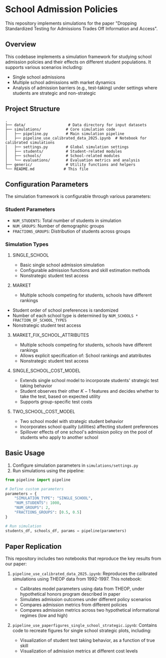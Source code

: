 # School Admission Policies 

This repository implements simulations for the paper "Dropping Standardized Testing for Admissions Trades Off Information and Access". 

## Overview

This codebase implements a simulation framework for studying school admission policies and their effects on different student populations. It supports various scenarios including:
- Single school admissions
- Multiple school admissions with market dynamics
- Analysis of admission barriers (e.g., test-taking) under settings where students are strategic and non-strategic

## Project Structure

```
.
├── data/                   # Data directory for input datasets
├── simulations/           # Core simulation code
│   ├── pipeline.py        # Main simulation pipeline
│   ├── pipeline_use_calibrated_data_2025.ipynb  # Notebook for calibrated simulations
│   ├── settings.py        # Global simulation settings
│   ├── students/          # Student-related modules
│   ├── schools/           # School-related modules
│   └── evaluations/       # Evaluation metrics and analysis
├── generic/               # Utility functions and helpers
└── README.md             # This file
```

## Configuration Parameters

The simulation framework is configurable through various parameters:

### Student Parameters
- `NUM_STUDENTS`: Total number of students in simulation
- `NUM_GROUPS`: Number of demographic groups
- `FRACTIONS_GROUPS`: Distribution of students across groups

### Simulation Types

1. SINGLE_SCHOOL
   - Basic single school admission simulation
   - Configurable admission functions and skill estimation methods
   - Nonstrategic student test access

2. MARKET
   - Multiple schools competing for students, schools have different rankings
  - Student order of school preferences is randomized
  - Number of each school type is determined by `NUM_SCHOOLS * FRACTION_OF_SCHOOL_TYPES`
  - Nonstrategic student test access

3. MARKET_FIX_SCHOOL_ATTRIBUTES
   - Multiple schools competing for students, schools have different rankings
   - Allows explicit specification of: School rankings and atatributes
   - Nonstrategic student test access

4. SINGLE_SCHOOL_COST_MODEL
   - Extends single school model to incorporate students' strategic test taking behavior
   - Student observes their other $K-1$ features and decides whether to take the test, based on expected utility
   - Supports group-specific test costs 



5. TWO_SCHOOL_COST_MODEL
   - Two school model with strategic student behavior
   - Incorporates school quality (utilities) affecting student preferences
   - Spillover effects of one school's admission policy on the pool of students who apply to another school

## Basic Usage

1. Configure simulation parameters in `simulations/settings.py`
2. Run simulations using the pipeline:

```python
from pipeline import pipeline

# Define custom parameters
parameters = {
    "SIMULATION_TYPE": "SINGLE_SCHOOL",
    "NUM_STUDENTS": 1000,
    "NUM_GROUPS": 2,
    "FRACTIONS_GROUPS": [0.5, 0.5]
}

# Run simulation
students_df, schools_df, params = pipeline(parameters)
```

## Paper Replication

This repository includes two notebooks that reproduce the key results from our paper:

1. `pipeline_use_calibrated_data_2025.ipynb`: Reproduces the calibrated simulations using THEOP data from 1992-1997. This notebook:
   - Calibrates model parameters using data from THEOP, under hypothetical honors program described in paper
   - Simulates admission outcomes under different policy scenarios
   - Compares admission metrics from different policies
   - Compares admission metrics across two hypothetical informational regimes (low and high)

2. `pipeline_use_paperfigures_single_school_strategic.ipynb`: Contains code to recreate figures for single school strategic plots, including:
   - Visualization of student test taking behavior, as a function of true skill
   - Visualization of admission metrics at different cost levels

